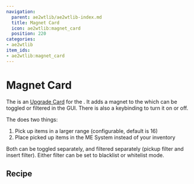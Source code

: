 ```yaml
---
navigation:
  parent: ae2wtlib/ae2wtlib-index.md
  title: Magnet Card
  icon: ae2wtlib:magnet_card
  position: 220
categories:
- ae2wtlib
item_ids:
- ae2wtlib:magnet_card
---
```


# Magnet Card

<ItemImage id="ae2wtlib:magnet_card" scale="3" />

The <ItemLink id="ae2wtlib:magnet_card" /> is an [Upgrade Card](ae2:items-blocks-machines/upgrade_cards.md) for the <ItemLink id="ae2:wireless_crafting_terminal" />.
It adds a magnet to the <ItemLink id="ae2:wireless_crafting_terminal" /> which can be toggled or filtered in the GUI.
There is also a keybinding to turn it on or off.

The <ItemLink id="ae2wtlib:magnet_card" /> does two things:

1. Pick up items in a larger range (configurable, default is 16)
2. Place picked up items in the ME System instead of your inventory

Both can be toggled separately, and filtered separately (pickup filter and insert filter).
Either filter can be set to blacklist or whitelist mode.

## Recipe

<RecipeFor id="ae2wtlib:magnet_card" />
